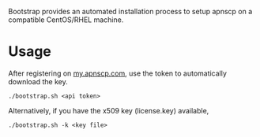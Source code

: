 Bootstrap provides an automated installation process to setup apnscp on a compatible CentOS/RHEL machine.

# Usage
After registering on [my.apnscp.com](https://my.apnscp.com), use the token to automatically download the key.
```shell
./bootstrap.sh <api token>
```

Alternatively, if you have the x509 key (license.key) available,
```shell
./bootstrap.sh -k <key file>
```

